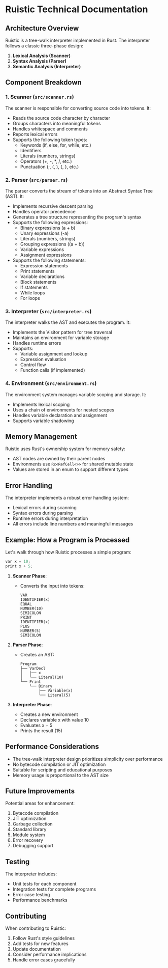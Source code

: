 # Ruistic Technical Documentation

## Architecture Overview

Ruistic is a tree-walk interpreter implemented in Rust. The interpreter follows a classic three-phase design:

1. **Lexical Analysis (Scanner)**
2. **Syntax Analysis (Parser)**
3. **Semantic Analysis (Interpreter)**

## Component Breakdown

### 1. Scanner (`src/scanner.rs`)
The scanner is responsible for converting source code into tokens. It:
- Reads the source code character by character
- Groups characters into meaningful tokens
- Handles whitespace and comments
- Reports lexical errors
- Supports the following token types:
  - Keywords (if, else, for, while, etc.)
  - Identifiers
  - Literals (numbers, strings)
  - Operators (+, -, *, /, etc.)
  - Punctuation (;, (, ), {, }, etc.)

### 2. Parser (`src/parser.rs`)
The parser converts the stream of tokens into an Abstract Syntax Tree (AST). It:
- Implements recursive descent parsing
- Handles operator precedence
- Generates a tree structure representing the program's syntax
- Supports the following expressions:
  - Binary expressions (a + b)
  - Unary expressions (-a)
  - Literals (numbers, strings)
  - Grouping expressions ((a + b))
  - Variable expressions
  - Assignment expressions
- Supports the following statements:
  - Expression statements
  - Print statements
  - Variable declarations
  - Block statements
  - If statements
  - While loops
  - For loops

### 3. Interpreter (`src/interpreter.rs`)
The interpreter walks the AST and executes the program. It:
- Implements the Visitor pattern for tree traversal
- Maintains an environment for variable storage
- Handles runtime errors
- Supports:
  - Variable assignment and lookup
  - Expression evaluation
  - Control flow
  - Function calls (if implemented)

### 4. Environment (`src/environment.rs`)
The environment system manages variable scoping and storage. It:
- Implements lexical scoping
- Uses a chain of environments for nested scopes
- Handles variable declaration and assignment
- Supports variable shadowing

## Memory Management

Ruistic uses Rust's ownership system for memory safety:
- AST nodes are owned by their parent nodes
- Environments use `Rc<RefCell<>>` for shared mutable state
- Values are stored in an enum to support different types

## Error Handling

The interpreter implements a robust error handling system:
- Lexical errors during scanning
- Syntax errors during parsing
- Runtime errors during interpretation
- All errors include line numbers and meaningful messages

## Example: How a Program is Processed

Let's walk through how Ruistic processes a simple program:

```rust
var x = 10;
print x + 5;
```

1. **Scanner Phase**:
   - Converts the input into tokens:
     ```
     VAR
     IDENTIFIER(x)
     EQUAL
     NUMBER(10)
     SEMICOLON
     PRINT
     IDENTIFIER(x)
     PLUS
     NUMBER(5)
     SEMICOLON
     ```

2. **Parser Phase**:
   - Creates an AST:
     ```
     Program
     ├── VarDecl
     │   ├── x
     │   └── Literal(10)
     └── Print
         └── Binary
             ├── Variable(x)
             └── Literal(5)
     ```

3. **Interpreter Phase**:
   - Creates a new environment
   - Declares variable x with value 10
   - Evaluates x + 5
   - Prints the result (15)

## Performance Considerations

- The tree-walk interpreter design prioritizes simplicity over performance
- No bytecode compilation or JIT optimization
- Suitable for scripting and educational purposes
- Memory usage is proportional to the AST size

## Future Improvements

Potential areas for enhancement:
1. Bytecode compilation
2. JIT optimization
3. Garbage collection
4. Standard library
5. Module system
6. Error recovery
7. Debugging support

## Testing

The interpreter includes:
- Unit tests for each component
- Integration tests for complete programs
- Error case testing
- Performance benchmarks

## Contributing

When contributing to Ruistic:
1. Follow Rust's style guidelines
2. Add tests for new features
3. Update documentation
4. Consider performance implications
5. Handle error cases gracefully
